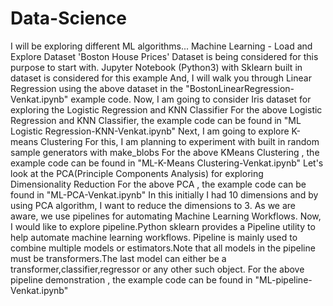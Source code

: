 # Data-Science
I will be exploring different ML algorithms...
Machine Learning - Load and Explore Dataset
'Boston House Prices' Dataset is being considered for this purpose to start with.
Jupyter Notebook (Python3) with Sklearn built in dataset is considered for this example
And, I will walk you through Linear Regression using the above dataset in the "BostonLinearRegression-Venkat.ipynb" example code.
Now, I am going to consider Iris dataset for exploring the Logistic Regression and KNN Classifier
For the above Logistic Regression and KNN Classifier, the example code can be found in "ML Logistic Regression-KNN-Venkat.ipynb"
Next, I am going to explore K-means Clustering
For this, I am planning to experiment with built in random sample generators with make_blobs
For the above KMeans Clustering , the example code can be found in "ML-K-Means Clustering-Venkat.ipynb"
Let's look at the PCA(Principle Components Analysis) for exploring Dimensionality Reduction
For the above PCA , the example code can be found in "ML-PCA-Venkat.ipynb"
In this initially I had 10 dimensions and by using PCA algorithm, I want to reduce the dimensions to 3.
As we are aware, we use pipelines for automating Machine Learning Workflows.
Now, I would like to explore pipeline.Python sklearn provides a Pipeline utility to help automate machine learning workflows.
Pipeline is mainly used to combine multiple models or estimators.Note that all models in the pipeline must be transformers.The last model can either be a transformer,classifier,regressor or any other such object.
For the above pipeline demonstration , the example code can be found in "ML-pipeline-Venkat.ipynb"
